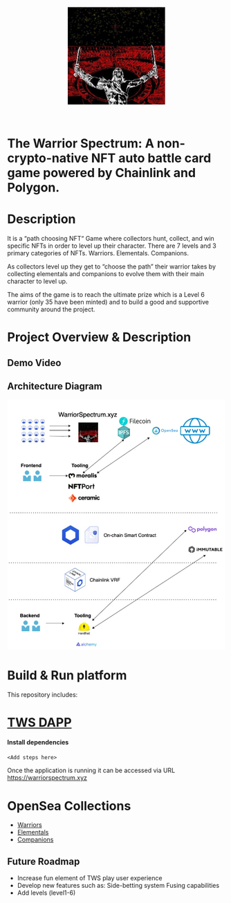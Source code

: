 <br/> <p align="center">
<a href="https://warriorspectrum.nft" target="_blank">
<img src="https://github.com/TheWarriorSpectrum/tws-contracts/blob/ddee69ef9298551bb2b20b7cdfecc4593d7b1121/Logo.jpeg" width="225" alt="The Warrior Spectrum Logo">
</a>
</p>
<br/>

# The Warrior Spectrum: A non-crypto-native NFT auto battle card game powered by Chainlink and Polygon. 

# Description 

It is a “path choosing NFT“ Game where collectors hunt, collect, and win specific NFTs in order to level up their character. There are 7 levels and 3 primary categories of NFTs. Warriors. Elementals. Companions. 

As collectors level up they get to “choose the path” their warrior takes by collecting  elementals and companions to evolve them with their main character to level up. 

The aims of the game is to reach the ultimate prize which is a Level 6 warrior (only 35 have been minted) and to build a good and supportive community around the project.

# Project Overview & Description 

## Demo Video 

## Architecture Diagram
![Architecture Diagram](https://github.com/TheWarriorSpectrum/tws-contracts/blob/416045f43331ce721e9e7b0499c3384268409479/Architecture_Diagram_V1.1.jpg)

# Build & Run platform
This repository includes:

# [TWS DAPP](https://github.com/TheWarriorSpectrum/tws-ui)

#### Install dependencies

```
<Add steps here>
```

Once the application is running it can be accessed via URL <a href="https://warriorspectrum.xyz">https://warriorspectrum.xyz</a>

# OpenSea Collections
- [Warriors](https://opensea.io/collection/the-warriors-spectrum-lvl0)
- [Elementals](https://opensea.io/collection/poly-elementstore)
- [Companions](https://opensea.io/collection/twscompanions)

## Future Roadmap 
- Increase fun element of TWS play user experience
- Develop new features such as: 
    Side-betting system 
    Fusing capabilities 
- Add levels (level1-6)
